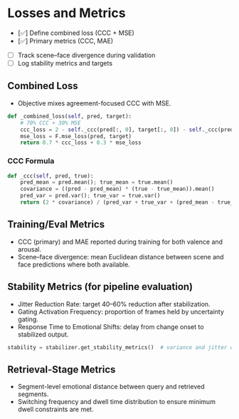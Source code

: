 # Losses and Metrics

- [✅] Define combined loss (CCC + MSE)
- [✅] Primary metrics (CCC, MAE)
- [ ] Track scene–face divergence during validation
- [ ] Log stability metrics and targets

## Combined Loss

- Objective mixes agreement-focused CCC with MSE.

```python
def _combined_loss(self, pred, target):
    # 70% CCC + 30% MSE
    ccc_loss = 2 - self._ccc(pred[:, 0], target[:, 0]) - self._ccc(pred[:, 1], target[:, 1])
    mse_loss = F.mse_loss(pred, target)
    return 0.7 * ccc_loss + 0.3 * mse_loss
```

### CCC Formula

```python
def _ccc(self, pred, true):
    pred_mean = pred.mean(); true_mean = true.mean()
    covariance = ((pred - pred_mean) * (true - true_mean)).mean()
    pred_var = pred.var(); true_var = true.var()
    return (2 * covariance) / (pred_var + true_var + (pred_mean - true_mean)**2 + 1e-8)
```

## Training/Eval Metrics

- CCC (primary) and MAE reported during training for both valence and arousal.
- Scene–face divergence: mean Euclidean distance between scene and face predictions where both available.

## Stability Metrics (for pipeline evaluation)

- Jitter Reduction Rate: target 40–60% reduction after stabilization.
- Gating Activation Frequency: proportion of frames held by uncertainty gating.
- Response Time to Emotional Shifts: delay from change onset to stabilized output.

```python
stability = stabilizer.get_stability_metrics()  # variance and jitter over history
```

## Retrieval-Stage Metrics

- Segment-level emotional distance between query and retrieved segments.
- Switching frequency and dwell time distribution to ensure minimum dwell constraints are met.

